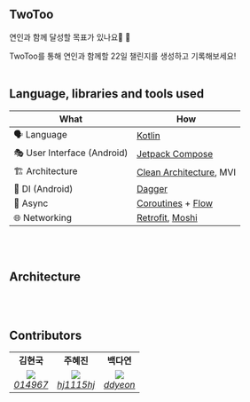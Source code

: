 
## TwoToo

연인과 함께 달성할 목표가 있나요👀 👀

TwoToo를 통해 연인과 함께할 22일 챌린지를 생성하고 기록해보세요!
<br/><br/>

## Language, libraries and tools used

| What | How |
| --- | --- |
| 🗣 Language | [Kotlin](https://kotlinlang.org/) |
| 🎭 User Interface (Android) | [Jetpack Compose](https://developer.android.com/jetpack/compose) |
| 🏗 Architecture | [Clean Architecture](https://blog.cleancoder.com/uncle-bob/2012/08/13/the-clean-architecture.html), MVI |
| 💉 DI (Android) | [Dagger](https://dagger.dev/) |
| 🌊 Async | [Coroutines](https://kotlinlang.org/docs/coroutines-overview.html) + [Flow](https://kotlin.github.io/kotlinx.coroutines/kotlinx-coroutines-core/kotlinx.coroutines.flow/-flow/) |
| 🌐 Networking | [Retrofit](https://square.github.io/retrofit/), [Moshi](https://github.com/square/moshi) |

<br/><br/>


## Architecture
<br/><br/>





## Contributors
<table>
    <tr align="center">
        <td><B>김현국<B></td>
        <td><B>주혜진<B></td>
        <td><B>백다연<B></td>
    </tr>
    <tr align="center">
        <td>
            <img src="https://github.com/014967.png?size=120">
            <br>
            <a href="https://github.com/014967"><I>014967</I></a>
        </td>
        <td>
          <img src="https://github.com/hj1115hj.png?size=120">
            <br>
            <a href="https://github.com/hj1115hj"><I>hj1115hj</I></a>
        </td>
        <td>
            <img src="https://github.com/ddyeon.png?size=120">
            <br>
            <a href="https://github.com/ddyeon"><I>ddyeon</I></a>
        </td>
    </tr>
</table>
